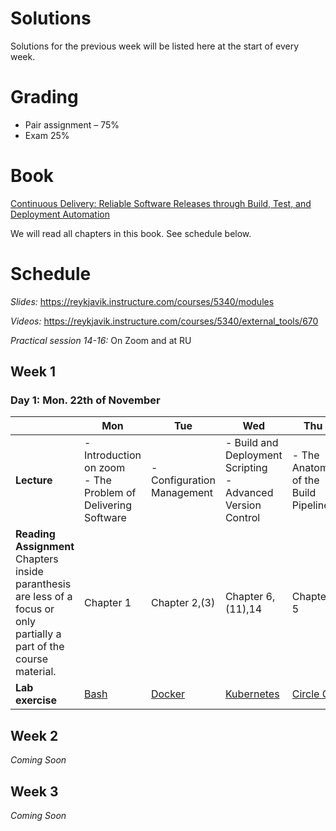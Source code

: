 # Solutions

Solutions for the previous week will be listed here at the start of every week.

# Grading

- Pair assignment – 75%
- Exam 25%

# Book

[Continuous Delivery: Reliable Software Releases through Build, Test, and Deployment Automation](https://www.amazon.com/Continuous-Delivery-Deployment-Automation-Addison-Wesley/dp/0321601912)

We will read all chapters in this book. See schedule below.


# Schedule

*Slides:* https://reykjavik.instructure.com/courses/5340/modules

*Videos:* https://reykjavik.instructure.com/courses/5340/external_tools/670

*Practical session 14-16:* On Zoom and at RU

## Week 1

### Day 1: Mon. 22th of November

|                        | Mon                                                      | Tue                                                       | Wed                                                                           | Thu                                                   | Fri                                              |
| ---------------------- | -------------------------------------------------------- | --------------------------------------------------------- | ----------------------------------------------------------------------------- | ----------------------------------------------------- | ------------------------------------------------ |
| **Lecture**            | - Introduction on zoom <br>- The Problem of Delivering Software | - Configuration Management | - Build and Deployment Scripting <br> - Advanced Version Control | - The Anatomy of the Build Pipeline | No lecture, Lab day                              |
| **Reading Assignment** <br> Chapters inside paranthesis are less of a focus or only partially a part of the course material. | Chapter 1                                                | Chapter 2,(3)                                  | Chapter 6,(11),14                                                                  | Chapter 5                                      |                                                  |
| **Lab exercise**       | [Bash](/assignments/week-01/day-01/README.md)            | [Docker](/assignments/week-01/day-02/README.md)                     | [Kubernetes](/assignments/week-01/day-03/README.md)                                             | [Circle CI](/assignments/week-01/day-04/README.md)  | [Week 1 Assignment](/assignments/week-01/day-05/README.md)   |

## Week 2

*Coming Soon*

## Week 3

*Coming Soon*
